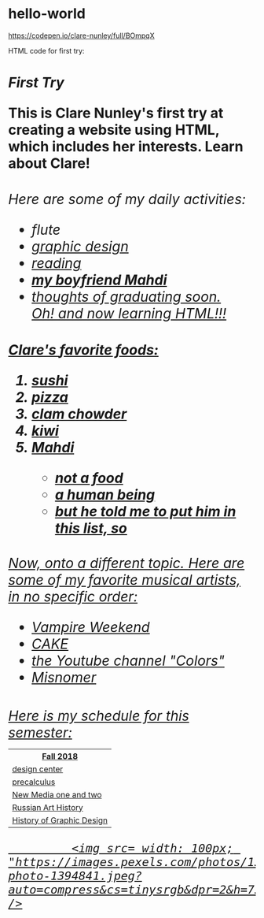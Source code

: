 # hello-world

https://codepen.io/clare-nunley/full/BOmpqX

HTML code for first try:
<div class= "topdiv">
  <h1><em>First Try</em>
  <div>
    <p class= "subtitle"> This is Clare Nunley's first try at creating a website using HTML, which includes her interests. Learn about Clare!</p>
    </div>
 <div class="notcentered">
  <h6> Here are some of my daily activities:
    <div>
      <ul>
        <li> flute<a href=https://www.youtube.com/watch?v=59ZX5qdIEB0 </a></li>
        <li> graphic design </li>
        <li> reading </li>
        <li><b><em> my boyfriend Mahdi</b></em></li>
        <li> thoughts of graduating soon. </li>
 Oh! and now learning HTML!!!
             </p>
</div>
  <div class= "boxdiv"> 
    <h4> Clare's <em>favorite</em> foods:
   <ol> 
     <li> sushi </li>
     <li> pizza </li>
     <li> clam chowder </li>
     <li> kiwi </li>
     <li> Mahdi </li>
     <ul>
       <li> not a food </li>
       <li> a human being </li>
       <li> but he told me to put him in this list, so </li>
   </ol>
  </div>
      <div class="boxdiv">
    <p> Now, onto a different topic. Here are some of my favorite musical artists, in no specific order:
   <ul>
     <li> Vampire Weekend </li>
     <li> CAKE </li>
     <li> the Youtube channel "Colors" </li>
     <li> Misnomer </li>
    </ul>
      </div>
<table>
  <div>
<table>
  <h> Here is my schedule for this semester: </h>
  <div class="tablesched">
  <th> Fall 2018 </th>
 <tr>
  <td>
   design center
  </td>
 <tr>
   <td>
   precalculus
  </td>
 <tr>
   <td>
     New Media one and two
   </td>
  <tr>
    <td>
      Russian Art History
    </td>
   <tr>
     <td>
       History of Graphic Design
       </td>
 </tr>
</table>
   
       
  
             <img src= width: 100px; "https://images.pexels.com/photos/1394841/pexels-photo-1394841.jpeg?auto=compress&cs=tinysrgb&dpr=2&h=750&w=1260" />
